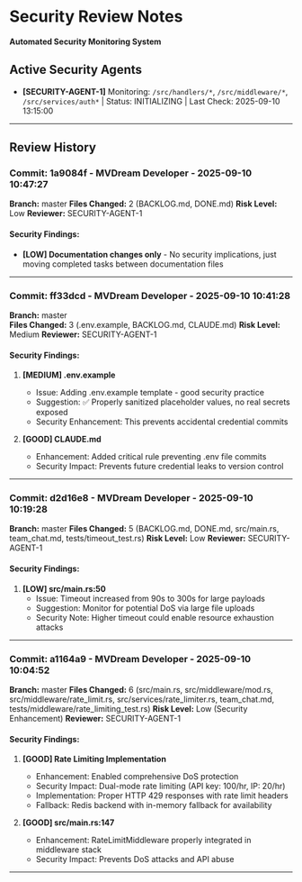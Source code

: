 # Security Review Notes

**Automated Security Monitoring System**

## Active Security Agents
- **[SECURITY-AGENT-1]** Monitoring: `/src/handlers/*`, `/src/middleware/*`, `/src/services/auth*` | Status: INITIALIZING | Last Check: 2025-09-10 13:15:00

---

## Review History

### Commit: 1a9084f - MVDream Developer - 2025-09-10 10:47:27
**Branch:** master
**Files Changed:** 2 (BACKLOG.md, DONE.md)
**Risk Level:** Low
**Reviewer:** SECURITY-AGENT-1

#### Security Findings:
- **[LOW] Documentation changes only** - No security implications, just moving completed tasks between documentation files

---

### Commit: ff33dcd - MVDream Developer - 2025-09-10 10:41:28
**Branch:** master  
**Files Changed:** 3 (.env.example, BACKLOG.md, CLAUDE.md)
**Risk Level:** Medium
**Reviewer:** SECURITY-AGENT-1

#### Security Findings:
1. **[MEDIUM] .env.example**
   - Issue: Adding .env.example template - good security practice
   - Suggestion: ✅ Properly sanitized placeholder values, no real secrets exposed
   - Security Enhancement: This prevents accidental credential commits

2. **[GOOD] CLAUDE.md**
   - Enhancement: Added critical rule preventing .env file commits
   - Security Impact: Prevents future credential leaks to version control

---

### Commit: d2d16e8 - MVDream Developer - 2025-09-10 10:19:28
**Branch:** master
**Files Changed:** 5 (BACKLOG.md, DONE.md, src/main.rs, team_chat.md, tests/timeout_test.rs)
**Risk Level:** Low
**Reviewer:** SECURITY-AGENT-1

#### Security Findings:
1. **[LOW] src/main.rs:50**
   - Issue: Timeout increased from 90s to 300s for large payloads
   - Suggestion: Monitor for potential DoS via large file uploads
   - Security Note: Higher timeout could enable resource exhaustion attacks

---

### Commit: a1164a9 - MVDream Developer - 2025-09-10 10:04:52
**Branch:** master
**Files Changed:** 6 (src/main.rs, src/middleware/mod.rs, src/middleware/rate_limit.rs, src/services/rate_limiter.rs, team_chat.md, tests/middleware/rate_limiting_test.rs)
**Risk Level:** Low (Security Enhancement)
**Reviewer:** SECURITY-AGENT-1

#### Security Findings:
1. **[GOOD] Rate Limiting Implementation**
   - Enhancement: Enabled comprehensive DoS protection
   - Security Impact: Dual-mode rate limiting (API key: 100/hr, IP: 20/hr)
   - Implementation: Proper HTTP 429 responses with rate limit headers
   - Fallback: Redis backend with in-memory fallback for availability

2. **[GOOD] src/main.rs:147**
   - Enhancement: RateLimitMiddleware properly integrated in middleware stack
   - Security Impact: Prevents DoS attacks and API abuse

---
